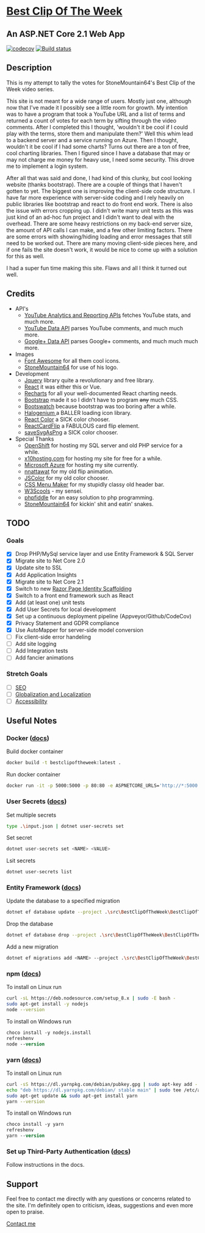 # [Best Clip Of The Week](https://www.bestclipoftheweek.com/)

## An ASP.NET Core 2.1 Web App

[![codecov](https://codecov.io/gh/Reptarsrage/bestClipOfTheWeek/branch/master/graph/badge.svg)](https://codecov.io/gh/Reptarsrage/bestClipOfTheWeek)
[![Build status](https://ci.appveyor.com/api/projects/status/4ntsr4sl2vey3krf?svg=true)](https://ci.appveyor.com/project/Reptarsrage/bestclipoftheweek)

## Description

This is my attempt to tally the votes for StoneMountain64's Best Clip of the Week video series.

This site is not meant for a wide range of users. Mostly just one, although now
that I've made it I possibly see a little room for growth. My intention was to
have a program that took a YouTube URL and a list of terms and returned a count of votes
for each term by sifting through the video comments. After I completed this I thought,
'wouldn't it be cool if I could play with the terms, store them and manipulate them?'
Well this whim lead to a backend server and a service running on Azure. Then I thought,
wouldn't it be cool if I had some charts? Turns out there are a ton of free, cool charting libraries.
Then I figured since I have a database that may or may not charge me money for heavy use,
I need some security. This drove me to implement a login system.

After all that was said and done, I had kind of this clunky, but cool looking website (thanks bootstrap).
There are a couple of things that I haven't gotten to yet. The biggest one is
improving the client-side code structure. I have far more experience with server-side coding and I
rely heavily on public libraries like bootstrap and react to do front end work.
There is also the issue with errors cropping up. I didn't write many unit
tests as this was just kind of an ad-hoc fun project and I didn't want to deal
with the overhead. There are some heavy restrictions on my back-end server
size, the amount of API calls I can make, and a few other limiting factors.
There are some errors with showing/hiding loading and error messages that still
need to be worked out. There are many moving client-side pieces here, and if one fails the
site doesn't work, it would be nice to come up with a solution for this as well.

I had a super fun time making this site. Flaws and all I think it turned out well.

## Credits

- API's
  - [YouTube Analytics and Reporting APIs](https://developers.google.com/youtube/analytics/) fetches YouTube stats, and much more.
  - [YouTube Data API](https://developers.google.com/youtube/v3/) parses YouTube comments, and much much more.
  - [Google+ Data API](https://developers.google.com/+/api/) parses Google+ comments, and much much much more.
- Images
  - [Font Awesome](https://fontawesome.com/) for all them cool icons.
  - [StoneMountain64](https://www.youtube.com/user/StoneMountain64) for use of his logo.
- Development
  - [Jquery](https://jquery.com/) library quite a revolutionary and free library.
  - [React](https://reactjs.org/) it was either this or Vue.
  - [Recharts](http://recharts.org/en-US/) for all your well-documented React charting needs.
  - [Bootstrap](https://getbootstrap.com/) made it so I didn't have to program  ~~any~~ much CSS.
  - [Bootswatch](https://bootswatch.com/) because bootstrap was too boring after a while.
  - [Halogenium ](https://github.com/kirillDanshin/halogenium) a BALLER loading icon library.
  - [React Color](https://github.com/casesandberg/react-color) a SICK color chooser.
  - [ReactCardFlip](https://github.com/AaronCCWong/react-card-flip) a FABULOUS card flip element.
  - [saveSvgAsPng](https://github.com/exupero/saveSvgAsPng) a SICK color chooser.
- Special Thanks
  - [OpenShift](https://www.openshift.com/) for hosting my SQL server and old PHP service for a while.
  - [x10hosting.com](https://x10hosting.com/) for hosting my site for free for a while.
  - [Microsoft Azure](https://azure.microsoft.com/) for hosting my site currently.
  - [nnattawat](http://nnattawat.github.io/flip/) for my old flip animation.
  - [JSColor](http://jscolor.com/) for my old color chooser.
  - [CSS Menu Maker](http://cssmenumaker.com/menu/responsive-menu-bar) for my stupidly classy old header bar.
  - [W3Scools](http://www.w3schools.com/) - my sensei.
  - [phpfiddle](http://phpfiddle.org/) for an easy solution to php programming.
  - [StoneMountain64](https://www.youtube.com/channel/UCN-v-Xn9S7oYk0X2v1jx1Qg) for kickin' shit and eatin' snakes.

## TODO

### Goals

- [x] Drop PHP/MySql service layer and use Entity Framework & SQL Server
- [x] Migrate site to Net Core 2.0
- [x] Update site to SSL
- [x] Add Application Insights
- [x] Migrate site to Net Core 2.1
- [x] Switch to new [Razor Page Identity Scaffolding](https://docs.microsoft.com/en-us/aspnet/core/security/authentication/scaffold-identity)
- [x] Switch to a front end framework such as React
- [x] Add (at least one) unit tests
- [x] Add User Secrets for local development
- [x] Set up a continuous deployment pipeline (Appveyor/Github/CodeCov)
- [x] Privacy Statement and GDPR compliance
- [x] Use AutoMapper for server-side model conversion
- [ ] Fix client-side error handeling
- [ ] Add site logging
- [ ] Add Integration tests
- [ ] Add fancier animations

### Stretch Goals
- [ ] [SEO](https://schema.org/)
- [ ] [Globalization and Localization](https://docs.microsoft.com/en-us/dotnet/standard/globalization-localization/)
- [ ] [Accessibility](https://www.w3.org/WAI/standards-guidelines/aria/)

## Useful Notes

### Docker ([docs](https://docs.docker.com/engine/reference/commandline/docker/))

Build docker container

```sh
docker build -t bestclipoftheweek:latest .
```

Run docker container

```sh
docker run -it -p 5000:5000 -p 80:80 -e ASPNETCORE_URLS='http://*:5000' bestclipoftheweek:latest
```

### User Secrets ([docs](https://docs.microsoft.com/en-us/aspnet/core/security/app-secrets))

Set multiple secrets

```sh
type .\input.json | dotnet user-secrets set
```

Set secret

```sh
dotnet user-secrets set <NAME> <VALUE>
```

Lsit secrets

```sh
dotnet user-secrets list
```

### Entity Framework ([docs](https://docs.microsoft.com/en-us/ef/core/miscellaneous/cli/dotnet))

Update the database to a specified migration

```sh
dotnet ef database update --project .\src\BestClipOfTheWeek\BestClipOfTheWeek.csproj --startup-project .\src\BestClipOfTheWeek\BestClipOfTheWeek.csproj
```

Drop the database

```sh
dotnet ef database drop --project .\src\BestClipOfTheWeek\BestClipOfTheWeek.csproj --startup-project .\src\BestClipOfTheWeek\BestClipOfTheWeek.csproj
```

Add a new migration

```sh
dotnet ef migrations add <NAME> --project .\src\BestClipOfTheWeek\BestClipOfTheWeek.csproj --startup-project .\src\BestClipOfTheWeek\BestClipOfTheWeek.csproj
```

### npm ([docs](https://nodejs.org/en/download/package-manager/))

To install on Linux run

```sh
curl -sL https://deb.nodesource.com/setup_8.x | sudo -E bash -
sudo apt-get install -y nodejs
node --version
```

To install on Windows run

```ps
choco install -y nodejs.install
refreshenv
node --version
```

### yarn ([docs](https://yarnpkg.com/lang/en/docs/install/))

To install on Linux run

```sh
curl -sS https://dl.yarnpkg.com/debian/pubkey.gpg | sudo apt-key add -
echo "deb https://dl.yarnpkg.com/debian/ stable main" | sudo tee /etc/apt/sources.list.d/yarn.list
sudo apt-get update && sudo apt-get install yarn
yarn --version
```

To install on Windows run

```ps
choco install -y yarn
refreshenv
yarn --version
```

### Set up Third-Party Authentication ([docs](https://docs.microsoft.com/en-us/aspnet/core/security/authentication/social/index))

Follow instructions in the docs.

## Support

Feel free to contact me directly with any questions or concerns related to the site. I'm definitely open to criticism, ideas, suggestions and even more open to praise.

[Contact me](mailto:justinprobb@gmail.com)
